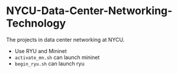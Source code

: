 # NYCU-Data-Center-Networking-Technology

The projects in data center networking at NYCU.

- Use RYU and Mininet
- `activate_mn.sh` can launch mininet
- `begin_ryu.sh` can launch ryu
